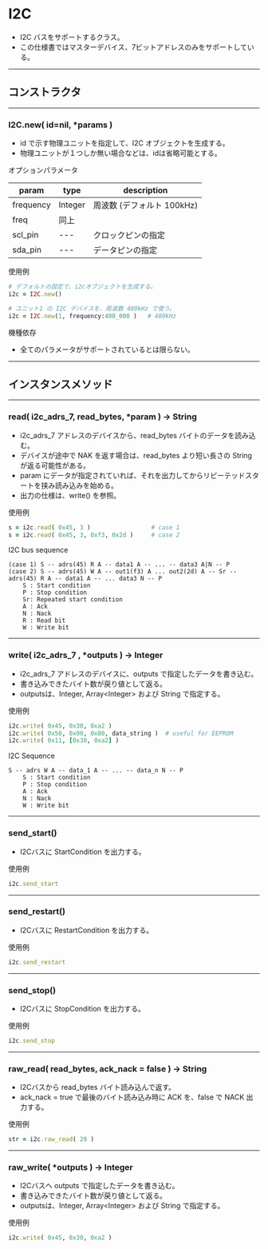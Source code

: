# I2C

* I2C バスをサポートするクラス。
* この仕様書ではマスターデバイス、7ビットアドレスのみをサポートしている。

------------------------------------------------------------
## コンストラクタ
----------------------------------------
### I2C.new( id=nil, *params )

* id で示す物理ユニットを指定して、I2C オブジェクトを生成する。
* 物理ユニットが１つしか無い場合などは、idは省略可能とする。

オプションパラメータ

| param | type | description |
|-|-|-|
| frequency | Integer | 周波数 (デフォルト 100kHz) |
| freq | 同上 |
| scl_pin | --- | クロックピンの指定 |
| sda_pin | --- | データピンの指定 |

使用例
```ruby
# デフォルトの設定で、i2cオブジェクトを生成する。
i2c = I2C.new()

# ユニット1 の I2C デバイスを、周波数 400kHz で使う。
i2c = I2C.new(1, frequency:400_000 )   # 400kHz
```

機種依存
* 全てのパラメータがサポートされているとは限らない。


------------------------------------------------------------
## インスタンスメソッド
----------------------------------------
### read( i2c_adrs_7, read_bytes, *param ) -> String

* i2c_adrs_7 アドレスのデバイスから、read_bytes バイトのデータを読み込む。
* デバイスが途中で NAK を返す場合は、read_bytes より短い長さの String が返る可能性がある。
* param にデータが指定されていれば、それを出力してからリピーテッドスタートを挟み読み込みを始める。
* 出力の仕様は、write() を参照。

使用例
```ruby
s = i2c.read( 0x45, 3 )                 # case 1
s = i2c.read( 0x45, 3, 0xf3, 0x2d )     # case 2
```

I2C bus sequence
```
(case 1) S -- adrs(45) R A -- data1 A -- ... -- data3 A|N -- P
(case 2) S -- adrs(45) W A -- out1(f3) A ... out2(2d) A -- Sr -- adrs(45) R A -- data1 A -- ... data3 N -- P
    S : Start condition
    P : Stop condition
    Sr: Repeated start condition
    A : Ack
    N : Nack
    R : Read bit
    W : Write bit
```

----------------------------------------
### write( i2c_adrs_7 , *outputs ) -> Integer

* i2c_adrs_7 アドレスのデバイスに、outputs で指定したデータを書き込む。
* 書き込みできたバイト数が戻り値として返る。
* outputsは、Integer, Array\<Integer\> および String で指定する。

使用例
```ruby
i2c.write( 0x45, 0x30, 0xa2 )
i2c.write( 0x50, 0x00, 0x80, data_string )  # useful for EEPROM
i2c.write( 0x11, [0x30, 0xa2] )
```

I2C Sequence
```
S -- adrs W A -- data_1 A -- ... -- data_n N -- P
    S : Start condition
    P : Stop condition
    A : Ack
    N : Nack
    W : Write bit
```


----------------------------------------
### send_start()

* I2Cバスに StartCondition を出力する。

使用例
```ruby
i2c.send_start
```

----------------------------------------
### send_restart()

* I2Cバスに RestartCondition を出力する。

使用例
```ruby
i2c.send_restart
```

----------------------------------------
### send_stop()

* I2Cバスに StopCondition を出力する。

使用例
```ruby
i2c.send_stop
```

----------------------------------------
### raw_read( read_bytes, ack_nack = false ) -> String

* I2Cバスから read_bytes バイト読み込んで返す。
* ack_nack = true で最後のバイト読み込み時に ACK を、false で NACK 出力する。

使用例
```ruby
str = i2c.raw_read( 20 )
```

----------------------------------------
### raw_write( *outputs ) -> Integer

* I2Cバスへ outputs で指定したデータを書き込む。
* 書き込みできたバイト数が戻り値として返る。
* outputsは、Integer, Array\<Integer\> および String で指定する。

使用例
```ruby
i2c.write( 0x45, 0x30, 0xa2 )
```
